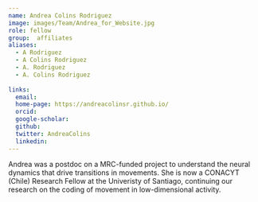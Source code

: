 ```yaml
---
name: Andrea Colins Rodriguez
image: images/Team/Andrea_for_Website.jpg
role: fellow
group:  affiliates
aliases:
  - A Rodriguez
  - A Colins Rodriguez
  - A. Rodriguez
  - A. Colins Rodriguez
    
links:
  email: 
  home-page: https://andreacolinsr.github.io/
  orcid: 
  google-scholar: 
  github: 
  twitter: AndreaColins
  linkedin: 
---
```


Andrea was a postdoc on a MRC-funded project to understand the neural dynamics that drive transitions in movements. She is now a CONACYT (Chile) Research Fellow at the Univeristy of Santiago, continuing our research on the coding of movement in low-dimensional activity.

